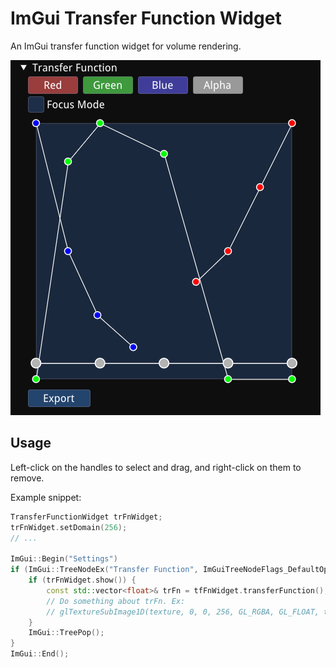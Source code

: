 # ImGui Transfer Function Widget

An ImGui transfer function widget for volume rendering.

![Demo image](./doc/images/demo.png)

## Usage

Left-click on the handles to select and drag, and right-click on them to remove.

Example snippet:

```cpp
TransferFunctionWidget trFnWidget;
trFnWidget.setDomain(256);
// ...

ImGui::Begin("Settings")
if (ImGui::TreeNodeEx("Transfer Function", ImGuiTreeNodeFlags_DefaultOpen)) {
    if (trFnWidget.show()) {
        const std::vector<float>& trFn = tfFnWidget.transferFunction();
        // Do something about trFn. Ex:
        // glTextureSubImage1D(texture, 0, 0, 256, GL_RGBA, GL_FLOAT, trFn.data());
    }
    ImGui::TreePop();
}
ImGui::End();
```
